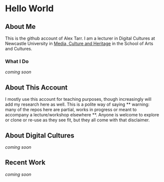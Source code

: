 # Hello World

## About Me
This is the github account of Alex Tarr. I am a lecturer in Digital Cultures at Newcastle University in [Media, Culture and Heritage](https://www.ncl.ac.uk/sacs/mch/) in the School of Arts and Cultures. 

### What I Do
*coming soon*

## About This Account
I mostly use this account for teaching purposes, though increasingly will add my research here as well. 
This is a polite way of saying ** warning: many of the repos here are partial, works in progress or meant to accompany a lecture/workshop elsewhere **. Anyone is welcome to explore or clone or re-use as they see fit, but they all come with that disclaimer.

## About Digital Cultures
*coming soon*

## Recent Work
*coming soon*

<!--
this area is technically a JAVASCRIPT Comment, it is a clever way to include a note to yourself, or others, about the contents of this file, without it appearing in the main body of text.
Anything between the two braces < and > will only appear in the editor. (Or, more accurately, will only be visible if someone were to inspect your code).
**doctarr/doctarr** is a ✨ _special_ ✨ repository because its `README.md` (this file) appears on your GitHub profile.

Here are some ideas to get you started:

- 🔭 I’m currently working on ...
- 🌱 I’m currently learning ...
- 👯 I’m looking to collaborate on ...
- 🤔 I’m looking for help with ...
- 💬 Ask me about ...
- 📫 How to reach me: ...
- 😄 Pronouns: ...
- ⚡ Fun fact: ...
-->


      
